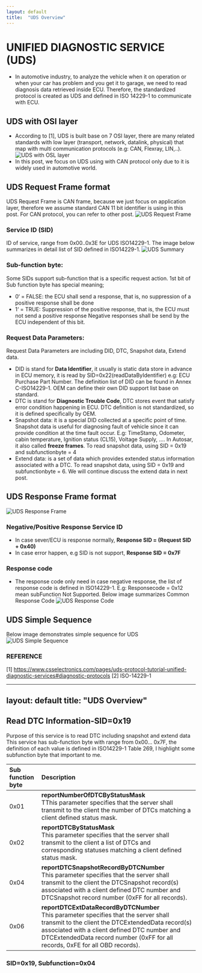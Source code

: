 ```yaml
---
layout: default
title:  "UDS Overview"
---
```


# UNIFIED DIAGNOSTIC SERVICE (UDS)
- In automotive industry, to analyze the vehicle when it on operation or when your car has problem and you get it to garage, we need to read diagnosis data retrieved inside ECU.
Therefore, the standardized protocol is created as UDS and defined in ISO 14229-1 to communicate with ECU.

## UDS with OSI layer
- According to [1], UDS is built base on 7 OSI layer, there are many related standards with low layer (transport, network, datalink, physical) that map with multi communication protocols (e.g: CAN, Flexray, LIN,..).
![UDS with OSL layer](https://github.com/lexma1412/lexma1412.github.io/blob/main/assets/OSI_Layer.png?raw=true)
- In this post, we focus on UDS using with CAN protocol only due to it is widely used in automotive world.

## UDS Request Frame format
UDS Request Frame is CAN frame, because we just focus on application layer, therefore we assume standard CAN 11 bit identifier is using in this post. For CAN protocol, you can refer to other post.
 ![UDS Request Frame](https://github.com/lexma1412/lexma1412.github.io/blob/main/assets/UDS_Request_Frame.png?raw=true)


### Service ID (SID)
ID of service, range from 0x00..0x3E for UDS ISO14229-1. The image below summarizes in detail list of SID defined in ISO14229-1.
![UDS Summary](https://github.com/lexma1412/lexma1412.github.io/blob/main/assets/SID_Summary.png?raw=true)

### Sub-function byte:
Some SIDs support sub-function that is a specific request action. 1st bit of Sub function byte has special meaning;
* 0‘ = FALSE: the ECU shall send a response, that is, no suppression of a positive response shall be done
* 1‘ = TRUE: Suppression of the positive response, that is, the ECU must not send a positive response
Negative responses shall be send by the ECU independent of this bit. 

### Request Data Parameters:
Request Data Parameters are including DID, DTC, Snapshot data, Extend data. 
*   DID is stand for **Data Identifier**, it usually is static data store in advance in ECU memory, it is read by SID=0x22(readDataByIdentifier) e.g: ECU Purchase Part Number. The definition list of DID can be found in Annex C-ISO14229-1. OEM can define their own DID support list base on standard.
*   DTC is stand for **Diagnostic Trouble Code**, DTC stores  event that satisfy error condition happening in ECU. DTC definition is not standardized, so it is defined specifically by OEM.
*   Snapshot data: it is a special DID collected at a specific point of time. Snapshot data is useful for diagnosing fault of vehicle since it can provide condition at the time fault occur. E.g: TimeStamp, Odometer, cabin temperature, Ignition status (CL15), Voltage Supply, .... In Autosar, it also called  **freeze frames**. To read snapshot data, using SID = 0x19 and subfunctionbyte = 4
*   Extend data: is a set of data which provides extended status information associated with a DTC. To read snapshot data, using SID = 0x19 and subfunctionbyte = 6. We will continue discuss the extend data in next post.

## UDS Response Frame format

![UDS Response Frame](https://github.com/lexma1412/lexma1412.github.io/blob/main/assets/UDS_Response_Frame.png?raw=true)

### Negative/Positive Response Service ID
*   In case sever/ECU is response normally, **Response SID = (Request SID + 0x40)**
*   In case error happen, e.g SID is not support, **Response SID = 0x7F**

### Response code
*   The response code only need in case negative response, the list of response code is defined in ISO14229-1. E.g: Responsecode = 0x12 mean subFunction Not Supported. Below image summarizes Common Response Code
![UDS Response Code](https://github.com/lexma1412/lexma1412.github.io/blob/main/assets/Response_Code.png?raw=true)

## UDS Simple Sequence
Below image demonstrates simple sequence for UDS
![UDS Simple Sequence](https://github.com/lexma1412/lexma1412.github.io/blob/main/assets/UDS_Sequence.png?raw=true)


### REFERENCE
[1] https://www.csselectronics.com/pages/uds-protocol-tutorial-unified-diagnostic-services#diagnostic-protocols
[2] ISO-14229-1

---
layout: default
title:  "UDS Overview"
---

## Read DTC Information-SID=0x19
Purpose of this service is to read DTC including snapshot and extend data<br />
This service has sub-function byte with range from 0x00... 0x7F, the definition of each value is defined in ISO14229-1 Table 269, I highlight some subfunction byte that important to me.

| Sub function byte | Description        |
|:----------------- |:------------------|
| 0x01              | **reportNumberOfDTCByStatusMask**<br />TThis parameter specifies that the server shall transmit to the client the number of DTCs matching a client defined status mask.|
| 0x02              | **reportDTCByStatusMask**<br />This parameter specifies that the server shall transmit to the client a list of  DTCs and corresponding statuses matching a client defined status mask.    |
| 0x04              | **reportDTCSnapshotRecordByDTCNumber**<br />This parameter specifies that the server shall transmit to the client the DTCSnapshot record(s) associated with a client defined DTC number and DTCSnapshot record number (0xFF for all records).     |
| 0x06              | **reportDTCExtDataRecordByDTCNumber**<br /> This parameter specifies that the server shall transmit to the client the DTCExtendedData record(s) associated with a client defined DTC number and DTCExtendedData record number (0xFF for all records, 0xFE for all OBD records).|

### SID=0x19, Subfunction=0x04